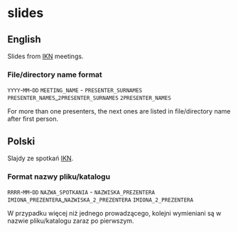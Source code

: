 # slides

English
-------
Slides from [IKN](https://github.com/iknuwb) meetings.

### File/directory name format
`YYYY`-`MM`-`DD` `MEETING_NAME` - `PRESENTER_SURNAMES` `PRESENTER_NAMES`\_`2PRESENTER_SURNAMES` `2PRESENTER_NAMES`

For more than one presenters, the next ones are listed in file/directory name after first person.


Polski
------
Slajdy ze spotkań [IKN](https://github.com/iknuwb).

### Format nazwy pliku/katalogu
`RRRR`-`MM`-`DD` `NAZWA_SPOTKANIA` - `NAZWISKA_PREZENTERA` `IMIONA_PREZENTERA`\_`NAZWISKA_2_PREZENTERA` `IMIONA_2_PREZENTERA`

W przypadku więcej niż jednego prowadzącego, kolejni wymieniani są w nazwie pliku/katalogu zaraz po pierwszym.
